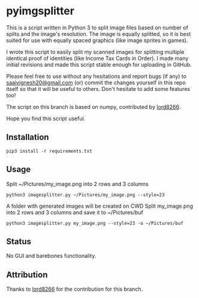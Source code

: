 # pyimgsplitter

This is a script written in Python 3 to split image files based on number of 
splits and the image's resolution. The image is equally splitted, so it is
best suited for use with equally spaced graphics (like image sprites in
games).

I wrote this script to easily split my scanned images for splitting multiple
identical proof of identities (like Income Tax Cards in Order). I made many
initial revisions and made this script stable enough for uploading in GitHub.

Please feel free to use without any hesitations and report bugs (if any) to
saaivignesh20@gmail.com (or) commit the changes yourself in this repo itself
so that it will be useful to others. Don't hesitate to add some features too!

The script on this branch is based on numpy, contributed by [lord8266](https://github.com/lord8266).

Hope you find this script useful.

## Installation
```
pip3 install -r requirements.txt
```

## Usage
Split ~/Pictures/my_image.png into 2 rows and 3 columns
```
python3 imagesplitter.py ~/Pictures/my_image.png --style=23
```
A folder with generated images will be created on CWD
Split my_image.png into 2 rows and 3 columns and save it to ~/Pictures/buf
```
python3 imagesplitter.py my_image.png --style=23 -o ~/Pictures/buf
```

## Status
No GUI and barebones functionality.

## Attribution
Thanks to [lord8266](https://github.com/lord8266 "Vishwa Pravin") for the contribution for this branch.
